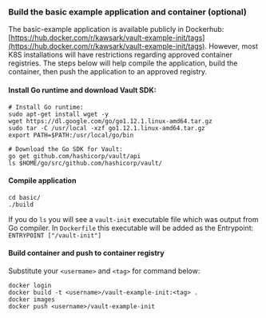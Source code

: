 ### Build the basic example application and container (optional)
The basic-example application is available publicly in Dockerhub: [https://hub.docker.com/r/kawsark/vault-example-init/tags](https://hub.docker.com/r/kawsark/vault-example-init/tags). However, most K8S installations will have restrictions regarding approved container registries. The steps below will help compile the application, build the container, then push the application to an approved registry.

#### Install Go runtime and download Vault SDK:
```
# Install Go runtime: 
sudo apt-get install wget -y
wget https://dl.google.com/go/go1.12.1.linux-amd64.tar.gz
sudo tar -C /usr/local -xzf go1.12.1.linux-amd64.tar.gz
export PATH=$PATH:/usr/local/go/bin

# Download the Go SDK for Vault:
go get github.com/hashicorp/vault/api
ls $HOME/go/src/github.com/hashicorp/vault/
```
#### Compile application
```
cd basic/
./build
```
If you do `ls` you will see a `vault-init` executable file which was output from Go compiler. In `Dockerfile` this executable will be added as the Entrypoint: `ENTRYPOINT ["/vault-init"]`

#### Build container and push to container registry
Substitute your `<usermame>` and `<tag>` for command below:
```
docker login
docker build -t <username>/vault-example-init:<tag> .
docker images
docker push <username>/vault-example-init
```